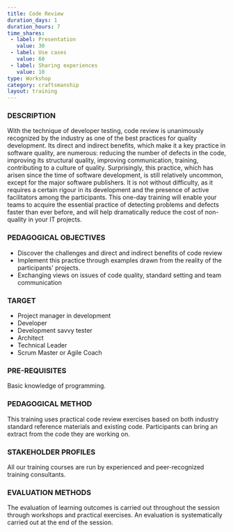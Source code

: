 ```yaml
---
title: Code Review
duration_days: 1
duration_hours: 7
time_shares:
 - label: Presentation
   value: 30
 - label: Use cases
   value: 60
 - label: Sharing experiences
   value: 10
type: Workshop
category: craftsmanship
layout: training
---
```

### DESCRIPTION
With the technique of developer testing, code review is unanimously recognized by the industry as one of the best practices for quality development. Its direct and indirect benefits, which make it a key practice in software quality, are numerous: reducing the number of defects in the code, improving its structural quality, improving communication, training, contributing to a culture of quality. Surprisingly, this practice, which has arisen since the time of software development, is still relatively uncommon, except for the major software publishers. It is not without difficulty, as it requires a certain rigour in its development and the presence of active facilitators among the participants. This one-day training will enable your teams to acquire the essential practice of detecting problems and defects faster than ever before, and will help dramatically reduce the cost of non-quality in your IT projects.

### PEDAGOGICAL OBJECTIVES
* Discover the challenges and direct and indirect benefits of code review
* Implement this practice through examples drawn from the reality of the participants' projects.
* Exchanging views on issues of code quality, standard setting and team communication

### TARGET
* Project manager in development
* Developer
* Development savvy tester
* Architect
* Technical Leader
* Scrum Master or Agile Coach


### PRE-REQUISITES
Basic knowledge of programming.

### PEDAGOGICAL METHOD
This training uses practical code review exercises based on both industry standard reference materials and existing code. 
Participants can bring an extract from the code they are working on.

### STAKEHOLDER PROFILES
All our training courses are run by experienced and peer-recognized training consultants.

### EVALUATION METHODS
The evaluation of learning outcomes is carried out throughout the session through workshops and practical exercises. An evaluation is systematically carried out at the end of the session.